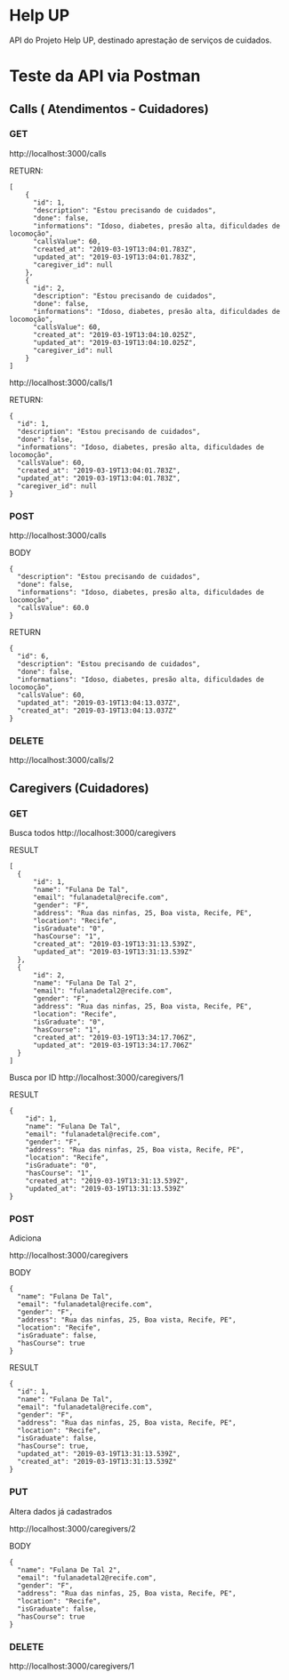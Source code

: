 # Help UP

API do Projeto Help UP, destinado aprestação de serviços de cuidados.

# Teste da API via Postman

## Calls ( Atendimentos - Cuidadores)

### GET

http://localhost:3000/calls

RETURN:

    [
        {
          "id": 1,
          "description": "Estou precisando de cuidados",
          "done": false,
          "informations": "Idoso, diabetes, presão alta, dificuldades de locomoção",
          "callsValue": 60,
          "created_at": "2019-03-19T13:04:01.783Z",
          "updated_at": "2019-03-19T13:04:01.783Z",
          "caregiver_id": null
        },
        {
          "id": 2,
          "description": "Estou precisando de cuidados",
          "done": false,
          "informations": "Idoso, diabetes, presão alta, dificuldades de locomoção",
          "callsValue": 60,
          "created_at": "2019-03-19T13:04:10.025Z",
          "updated_at": "2019-03-19T13:04:10.025Z",
          "caregiver_id": null
        }
    ]

http://localhost:3000/calls/1

RETURN:

    {
      "id": 1,
      "description": "Estou precisando de cuidados",
      "done": false,
      "informations": "Idoso, diabetes, presão alta, dificuldades de locomoção",
      "callsValue": 60,
      "created_at": "2019-03-19T13:04:01.783Z",
      "updated_at": "2019-03-19T13:04:01.783Z",
      "caregiver_id": null
    }

### POST

http://localhost:3000/calls

BODY

    {
      "description": "Estou precisando de cuidados",
      "done": false,
      "informations": "Idoso, diabetes, presão alta, dificuldades de locomoção",
      "callsValue": 60.0
    }

RETURN

    {
      "id": 6,
      "description": "Estou precisando de cuidados",
      "done": false,
      "informations": "Idoso, diabetes, presão alta, dificuldades de locomoção",
      "callsValue": 60,
      "updated_at": "2019-03-19T13:04:13.037Z",
      "created_at": "2019-03-19T13:04:13.037Z"
    }

### DELETE

http://localhost:3000/calls/2


## Caregivers (Cuidadores)

### GET

Busca todos
http://localhost:3000/caregivers

RESULT

    [
      {
          "id": 1,
          "name": "Fulana De Tal",
          "email": "fulanadetal@recife.com",
          "gender": "F",
          "address": "Rua das ninfas, 25, Boa vista, Recife, PE",
          "location": "Recife",
          "isGraduate": "0",
          "hasCourse": "1",
          "created_at": "2019-03-19T13:31:13.539Z",
          "updated_at": "2019-03-19T13:31:13.539Z"
      },
      {
          "id": 2,
          "name": "Fulana De Tal 2",
          "email": "fulanadetal2@recife.com",
          "gender": "F",
          "address": "Rua das ninfas, 25, Boa vista, Recife, PE",
          "location": "Recife",
          "isGraduate": "0",
          "hasCourse": "1",
          "created_at": "2019-03-19T13:34:17.706Z",
          "updated_at": "2019-03-19T13:34:17.706Z"
      }
    ]

Busca por ID
http://localhost:3000/caregivers/1

RESULT

    {
        "id": 1,
        "name": "Fulana De Tal",
        "email": "fulanadetal@recife.com",
        "gender": "F",
        "address": "Rua das ninfas, 25, Boa vista, Recife, PE",
        "location": "Recife",
        "isGraduate": "0",
        "hasCourse": "1",
        "created_at": "2019-03-19T13:31:13.539Z",
        "updated_at": "2019-03-19T13:31:13.539Z"
    }

### POST

Adiciona

http://localhost:3000/caregivers

BODY

    {
      "name": "Fulana De Tal",
      "email": "fulanadetal@recife.com",
      "gender": "F",
      "address": "Rua das ninfas, 25, Boa vista, Recife, PE",
      "location": "Recife",
      "isGraduate": false,
      "hasCourse": true
    }

RESULT

    {
      "id": 1,
      "name": "Fulana De Tal",
      "email": "fulanadetal@recife.com",
      "gender": "F",
      "address": "Rua das ninfas, 25, Boa vista, Recife, PE",
      "location": "Recife",
      "isGraduate": false,
      "hasCourse": true,
      "updated_at": "2019-03-19T13:31:13.539Z",
      "created_at": "2019-03-19T13:31:13.539Z"
    }

### PUT

Altera dados já cadastrados

http://localhost:3000/caregivers/2

BODY

    {
      "name": "Fulana De Tal 2",
      "email": "fulanadetal2@recife.com",
      "gender": "F",
      "address": "Rua das ninfas, 25, Boa vista, Recife, PE",
      "location": "Recife",
      "isGraduate": false,
      "hasCourse": true
    }

### DELETE

http://localhost:3000/caregivers/1